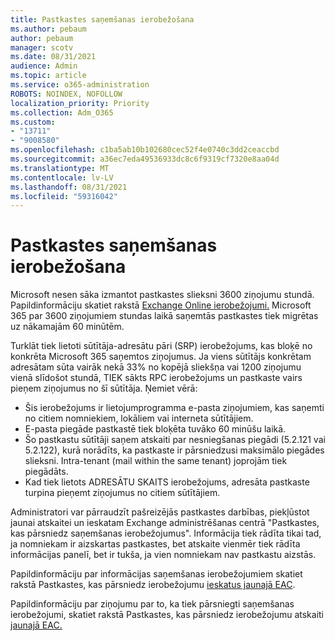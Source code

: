 ```yaml
---
title: Pastkastes saņemšanas ierobežošana
ms.author: pebaum
author: pebaum
manager: scotv
ms.date: 08/31/2021
audience: Admin
ms.topic: article
ms.service: o365-administration
ROBOTS: NOINDEX, NOFOLLOW
localization_priority: Priority
ms.collection: Adm_O365
ms.custom:
- "13711"
- "9008580"
ms.openlocfilehash: c1ba5ab10b102680cec52f4e0740c3dd2ceaccbd
ms.sourcegitcommit: a36ec7eda49536933dc8c6f9319cf7320e8aa04d
ms.translationtype: MT
ms.contentlocale: lv-LV
ms.lasthandoff: 08/31/2021
ms.locfileid: "59316042"
---
```

# <a name="mailbox-receiving-limit-enforcement"></a>Pastkastes saņemšanas ierobežošana

Microsoft nesen sāka izmantot pastkastes slieksni 3600 ziņojumu stundā. Papildinformāciju skatiet rakstā [Exchange Online ierobežojumi.](https://docs.microsoft.com/office365/servicedescriptions/exchange-online-service-description/exchange-online-limits#receiving-limits) Microsoft 365 par 3600 ziņojumiem stundas laikā saņemtās pastkastes tiek migrētas uz nākamajām 60 minūtēm. 

Turklāt tiek lietoti sūtītāja-adresātu pāri (SRP) ierobežojums, kas bloķē no konkrēta Microsoft 365 saņemtos ziņojumus. Ja viens sūtītājs konkrētam adresātam sūta vairāk nekā 33% no kopējā sliekšņa vai 1200 ziņojumu vienā slīdošot stundā, TIEK sākts RPC ierobežojums un pastkaste vairs pieņem ziņojumus no šī sūtītāja. Ņemiet vērā:

- Šis ierobežojums ir lietojumprogramma e-pasta ziņojumiem, kas saņemti no citiem nomniekiem, lokāliem vai interneta sūtītājiem.
- E-pasta piegāde pastkastē tiek bloķēta tuvāko 60 minūšu laikā. 
- Šo pastkastu sūtītāji saņem atskaiti par nesniegšanas piegādi (5.2.121 vai 5.2.122), kurā norādīts, ka pastkaste ir pārsniedzusi maksimālo piegādes slieksni. Intra-tenant (mail within the same tenant) joprojām tiek piegādāts.
- Kad tiek lietots ADRESĀTU SKAITS ierobežojums, adresāta pastkaste turpina pieņemt ziņojumus no citiem sūtītājiem.

Administratori var pārraudzīt pašreizējās pastkastes darbības, piekļūstot jaunai atskaitei un ieskatam Exchange administrēšanas centrā "Pastkastes, kas pārsniedz saņemšanas ierobežojumus". Informācija tiek rādīta tikai tad, ja nomniekam ir aizskartas pastkastes, bet atskaite vienmēr tiek rādīta informācijas panelī, bet ir tukša, ja vien nomniekam nav pastkastu aizstās.

Papildinformāciju par informācijas saņemšanas ierobežojumiem skatiet rakstā Pastkastes, kas pārsniedz ierobežojumu [ieskatus jaunajā EAC](https://docs.microsoft.com/exchange/monitoring/mail-flow-insights/mailboxes-exceeding-receiving-limits-insights).

Papildinformāciju par ziņojumu par to, ka tiek pārsniegti saņemšanas ierobežojumi, skatiet rakstā Pastkastes, kas pārsniedz ierobežojumu atskaiti [jaunajā EAC.](https://docs.microsoft.com/exchange/monitoring/mail-flow-reports/mailboxes-exceeding-receiving-limits-report)